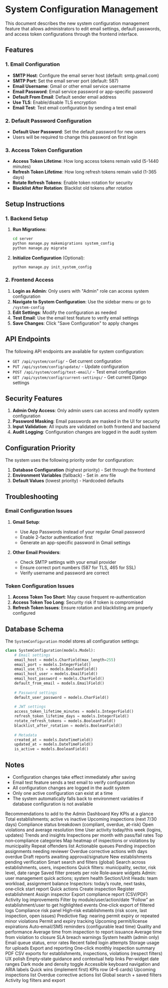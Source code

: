 # System Configuration Management

This document describes the new system configuration management feature that allows administrators to edit email settings, default passwords, and access token configurations through the frontend interface.

## Features

### 1. Email Configuration
- **SMTP Host**: Configure the email server host (default: smtp.gmail.com)
- **SMTP Port**: Set the email server port (default: 587)
- **Email Username**: Gmail or other email service username
- **Email Password**: Email service password or app-specific password
- **Default From Email**: Default sender email address
- **Use TLS**: Enable/disable TLS encryption
- **Email Test**: Test email configuration by sending a test email

### 2. Default Password Configuration
- **Default User Password**: Set the default password for new users
- Users will be required to change this password on first login

### 3. Access Token Configuration
- **Access Token Lifetime**: How long access tokens remain valid (5-1440 minutes)
- **Refresh Token Lifetime**: How long refresh tokens remain valid (1-365 days)
- **Rotate Refresh Tokens**: Enable token rotation for security
- **Blacklist After Rotation**: Blacklist old tokens after rotation

## Setup Instructions

### 1. Backend Setup

1. **Run Migrations**:
   ```bash
   cd server
   python manage.py makemigrations system_config
   python manage.py migrate
   ```

2. **Initialize Configuration** (Optional):
   ```bash
   python manage.py init_system_config
   ```

### 2. Frontend Access

1. **Login as Admin**: Only users with "Admin" role can access system configuration
2. **Navigate to System Configuration**: Use the sidebar menu or go to `/system-config`
3. **Edit Settings**: Modify the configuration as needed
4. **Test Email**: Use the email test feature to verify email settings
5. **Save Changes**: Click "Save Configuration" to apply changes

## API Endpoints

The following API endpoints are available for system configuration:

- `GET /api/system/config/` - Get current configuration
- `PUT /api/system/config/update/` - Update configuration
- `POST /api/system/config/test-email/` - Test email configuration
- `GET /api/system/config/current-settings/` - Get current Django settings

## Security Features

1. **Admin Only Access**: Only admin users can access and modify system configuration
2. **Password Masking**: Email passwords are masked in the UI for security
3. **Input Validation**: All inputs are validated on both frontend and backend
4. **Audit Logging**: Configuration changes are logged in the audit system

## Configuration Priority

The system uses the following priority order for configuration:

1. **Database Configuration** (highest priority) - Set through the frontend
2. **Environment Variables** (fallback) - Set in .env file
3. **Default Values** (lowest priority) - Hardcoded defaults

## Troubleshooting

### Email Configuration Issues

1. **Gmail Setup**: 
   - Use App Passwords instead of your regular Gmail password
   - Enable 2-factor authentication first
   - Generate an app-specific password in Gmail settings

2. **Other Email Providers**:
   - Check SMTP settings with your email provider
   - Ensure correct port numbers (587 for TLS, 465 for SSL)
   - Verify username and password are correct

### Token Configuration Issues

1. **Access Token Too Short**: May cause frequent re-authentication
2. **Access Token Too Long**: Security risk if token is compromised
3. **Refresh Token Issues**: Ensure rotation and blacklisting are properly configured

## Database Schema

The `SystemConfiguration` model stores all configuration settings:

```python
class SystemConfiguration(models.Model):
    # Email settings
    email_host = models.CharField(max_length=255)
    email_port = models.IntegerField()
    email_use_tls = models.BooleanField()
    email_host_user = models.EmailField()
    email_host_password = models.CharField()
    default_from_email = models.EmailField()
    
    # Password settings
    default_user_password = models.CharField()
    
    # JWT settings
    access_token_lifetime_minutes = models.IntegerField()
    refresh_token_lifetime_days = models.IntegerField()
    rotate_refresh_tokens = models.BooleanField()
    blacklist_after_rotation = models.BooleanField()
    
    # Metadata
    created_at = models.DateTimeField()
    updated_at = models.DateTimeField()
    is_active = models.BooleanField()
```

## Notes

- Configuration changes take effect immediately after saving
- Email test feature sends a test email to verify configuration
- All configuration changes are logged in the audit system
- Only one active configuration can exist at a time
- The system automatically falls back to environment variables if database configuration is not available


Recommendations to add to the Admin Dashboard
Key KPIs at a glance
Total establishments; active vs inactive
Upcoming inspections (next 7/30 days)
Compliance status breakdown (compliant, overdue, at-risk)
Open violations and average resolution time
User activity today/this week (logins, updates)
Trends and insights
Inspections per month with pass/fail rates
Top non‑compliance categories
Map heatmap of inspections or violations by municipality
Repeat offenders list
Actionable queues
Pending inspection assignments needing reviewer
Overdue corrective actions with days overdue
Draft reports awaiting approval/signature
New establishments pending verification
Smart search and filters (global)
Search across establishments, users, inspections
Quick filters: municipality, sector, risk level, date range
Saved filter presets per role
Role‑aware widgets
Admin: user management quick actions; system health
Section/Unit Heads: team workload, assignment balance
Inspectors: today’s route, next tasks, one‑click start report
Quick actions
Create inspection
Register establishment
Assign inspector
Export compliance report (CSV/PDF)
Activity log improvements
Filter by module/user/action/date
“Follow” an establishment/user to get highlighted events
One‑click export of filtered logs
Compliance risk panel
High‑risk establishments (risk score, last inspection, open issues)
Predictive flag: nearing permit expiry or repeated minor violations
Permit and expiry tracking
Upcoming permit/license expirations
Auto‑email/SMS reminders (configurable lead time)
Quality and performance
Average time from inspection to report issuance
Average time from violation to closure
SLA breach warnings
System health (admin only)
Email queue status, error rates
Recent failed login attempts
Storage usage for uploads
Export and reporting
One‑click monthly inspection summary PDF
CSV exports for establishments, inspections, violations (respect filters)
UX polish
Empty‑state guidance and contextual help links
Per‑widget date ranges
Dark mode and density toggle
Accessible keyboard navigation and ARIA labels
Quick wins (implement first)
KPIs row (4–6 cards)
Upcoming inspections list
Overdue corrective actions list
Global search + saved filters
Activity log filters and export